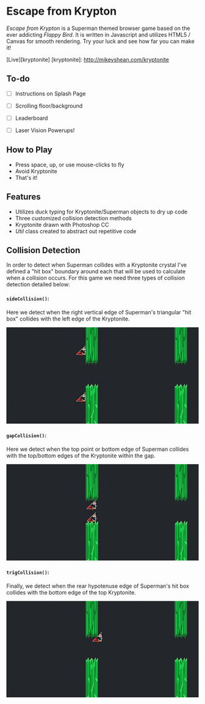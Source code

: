 # Escape from Krypton



*Escape from Krypton* is a Superman themed browser game based on the ever addicting *Flappy Bird*.  It is written in Javascript and utilizes HTML5 / Canvas for smooth rendering.  Try your luck and see how far you can make it!

[Live][kryptonite]
[kryptonite]: http://mikeyshean.com/kryptonite

## To-do

- [ ] Instructions on Splash Page
- [ ] Scrolling floor/background
- [ ] Leaderboard
- [ ] Laser Vision Powerups!


## How to Play
- Press space, up, or use mouse-clicks to fly
- Avoid Kryptonite
- That's it!

## Features
- Utilizes duck typing for Kryptonite/Superman objects to dry up code
- Three customized collision detection methods
- Kryptonite drawn with Photoshop CC
- *Util* class created to abstract out repetitive code


## Collision Detection

In order to detect when Superman collides with a Kryptonite crystal I've
defined a "hit box" boundary around each that will be used to calculate 
when a collision occurs.  For this game we need three types of collision detection detailed below:


#### `sideCollision()`:
Here we detect when the right vertical edge of Superman's triangular "hit box" collides with the left edge of the Kryptonite.

![sideCollision](./src/kryptonite/docs/side_collision.png)

#### `gapCollision()`:

Here we detect when the top point or bottom edge of Superman collides with the top/bottom edges of the Kryptonite within the gap.

![gapCollision](./src/kryptonite//docs/gap_collision.png)

#### `trigCollision()`:
Finally, we detect when the rear hypotenuse edge of Superman's hit box collides with the bottom edge of the top Kryptonite.

![trigCollision](./src/kryptonite//docs/trig_collision.png)

